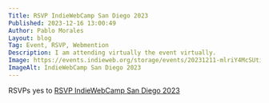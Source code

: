 ```yaml
---
Title: RSVP IndieWebCamp San Diego 2023
Published: 2023-12-16 13:00:49
Author: Pablo Morales
Layout: blog
Tag: Event, RSVP, Webmention
Description: I am attending virtually the event virtually.
Image: https://events.indieweb.org/storage/events/20231211-mlriY4McSUtitGVLskhbbMNxLV8qSa.jpg
ImageAlt: IndieWebCamp San Diego 2023
---
```

<div class="f5 f3-ns lh-copy  georgia" markdown="1">
  <p class="p-summary">
    RSVPs <span class="p-rsvp dark-green">yes</span> 
    to <a href="https://events.indieweb.org/2023/12/indiewebcamp-san-diego-2023-ZEDdVaxIcQjz" class="u-in-reply-to">RSVP IndieWebCamp San Diego 2023</a>
  </p>



</div>